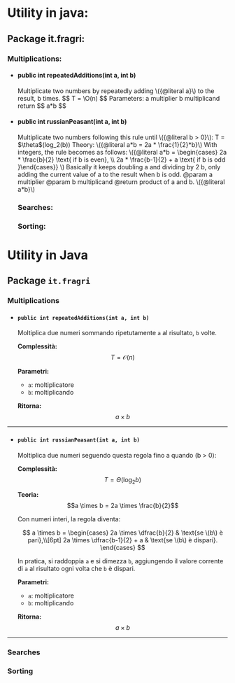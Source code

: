 # Utility in java:
## Package it.fragri:
### Multiplications:
<ul>
    <li>
        <h4> public int repeatedAdditions(int a, int b) </h4>
        <p>
            Multiplicate two numbers by repeatedly adding \({@literal a}\) to the result, b times.
            $$ T = \O(n) $$
            Parameters:
            a multiplier
            b multiplicand
            return $$ a*b $$
        </p>
    </li>
    <li>
        <h4>public int russianPeasant(int a, int b)</h4>
        <p>
            Multiplicate two numbers following this rule until \({@literal b > 0}\):
            T = $\theta$(log_2(b))
            Theory: \({@literal a*b = 2a * \frac{1}{2}*b}\)
            With integers, the rule becomes as follows:
            \({@literal a*b =  \begin{cases} 2a * \frac{b}{2} \text{  if b is even}, \\ 2a * \frac{b-1}{2} + a \text{  if b is odd }\end{cases}} \)
            Basically it keeps doubling a and dividing by 2 b, only adding the current value of a to the result when b is odd.
            @param a multiplier
            @param b multiplicand
            @return product of a and b. \({@literal a*b}\)
        </p>
    </li>

### Searches:
### Sorting:
</ul>

# Utility in Java

## Package `it.fragri`

### Multiplications

- #### `public int repeatedAdditions(int a, int b)`

  Moltiplica due numeri sommando ripetutamente `a` al risultato, `b` volte.

  **Complessità:**  
  $$T = \mathcal{O}(n)$$

  **Parametri:**  
  - `a`: moltiplicatore  
  - `b`: moltiplicando

  **Ritorna:**  
  $$a \times b$$

---

- #### `public int russianPeasant(int a, int b)`

  Moltiplica due numeri seguendo questa regola fino a quando \(b > 0\):

  **Complessità:**  
  $$T = \Theta(\log_2 b)$$

  **Teoria:**  
  $$a \times b = 2a \times \frac{b}{2}$$

  Con numeri interi, la regola diventa:

  $$
  a \times b =
  \begin{cases}
    2a \times \dfrac{b}{2} & \text{se \(b\) è pari},\\[6pt]
    2a \times \dfrac{b-1}{2} + a & \text{se \(b\) è dispari}.
  \end{cases}
  $$

  In pratica, si raddoppia `a` e si dimezza `b`, aggiungendo il valore corrente di `a` al risultato ogni volta che `b` è dispari.

  **Parametri:**  
  - `a`: moltiplicatore  
  - `b`: moltiplicando

  **Ritorna:**  
  $$a \times b$$

---

### Searches

### Sorting
